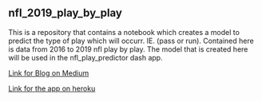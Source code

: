 ## nfl_2019_play_by_play

This is a repository that contains a notebook which creates a model to predict the type of play which will occurr.  IE. (pass or run). Contained here is data from 2016 to 2019 nfl play by play. The model that is created here will be used in the nfl_play_predictor dash app.

[Link for Blog on Medium](https://medium.com/@Richard_Olson/nfl-plays-are-they-predictable-and-does-it-matter-d5f3b20548f3)


[Link for the app on heroku](https://nfl-plays-predictor.herokuapp.com/)
